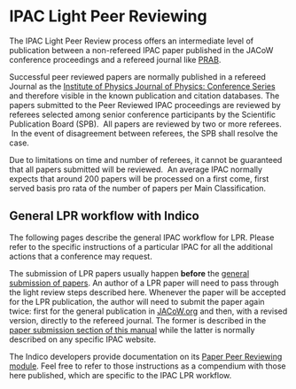 # IPAC Light Peer Reviewing

The IPAC Light Peer Review process offers an intermediate level 
of publication between a non-refereed IPAC paper published in the JACoW 
conference proceedings and a refereed journal like [PRAB](https://journals.aps.org/prab/).

Successful peer reviewed papers are normally published in a refereed Journal as the [Institute of Physics Journal of Physics: Conference Series](https://ioppublishing.org/publications/conference-series/) and therefore visible in the known publication and citation databases.
The papers submitted to the Peer Reviewed IPAC proceedings are reviewed by referees selected among senior conference participants by the Scientific Publication Board (SPB).  All papers are reviewed by two or more referees.  In the event of disagreement between  referees, the SPB shall resolve the case.

Due to limitations on time and number of referees, it cannot be guaranteed that all papers submitted will be reviewed.  An average IPAC normally expects that around 200 papers will be processed on a first come, first served basis pro rata of the number of papers per Main Classification.

## General LPR workflow with Indico

The following pages describe the general IPAC workflow for LPR. Please refer to the specific instructions of a particular IPAC for all the additional actions that a conference may request.

The submission of LPR papers usually happen **before** the [general submission of papers](submit.md). An author of a LPR paper will need to pass through the light review steps described here. Whenever the paper will be accepted for the LPR publication, the author will need to submit the paper again twice: first for the general publication in [JACoW.org](https://jacow.org) and then, with a revised version, directly to the refereed journal. The former is described in the [paper submission section of this manual](submit.md) while the latter is normally described on any specific IPAC website.

The Indico developers provide documentation on its [Paper Peer Reviewing module](https://learn.getindico.io/conferences/papers/peer_reviewing/#peer-reviewing-as-a-paper-author). Feel free to refer to those instructions as a compendium with those here published, which are specific to the IPAC LPR workflow.
